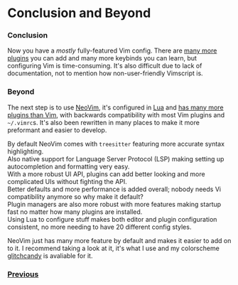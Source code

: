 # Conclusion and Beyond

### Conclusion

Now you have a _mostly_ fully-featured Vim config.
There are [many more plugins](https://vimawesome.com) you can add and many more
keybinds you can learn, but configuring Vim is time-consuming. It's also
difficult due to lack of documentation, not to mention how non-user-friendly
Vimscript is.

### Beyond

The next step is to use [NeoVim](https://neovim.io), it's configured in
[Lua](https://lua.org) and [has many more plugins than Vim](https://neoland.dev),
with backwards compatibility with most Vim plugins and `~/.vimrc`s. It's also
been rewritten in many places to make it more preformant and easier to develop.

By default NeoVim comes with `treesitter` featuring more accurate syntax
highlighting. <br>Also native support for Language Server Protocol (LSP) making
setting up autocompletion and formatting very easy. <br>With a more robust UI API,
plugins can add better looking and more complicated UIs without fighting the
API. <br>Better defaults and more performance is added overall; nobody needs Vi
compatibility anymore so why make it default? <br>Plugin managers are also more
robust with more features making startup fast no matter how many plugins are
installed. <br>Using Lua to configure stuff makes both editor and plugin
configuration consistent, no more needing to have 20 different config styles.

NeoVim just has many more feature by default and makes it easier to add on to
it. I recommend taking a look at it, it's what I use and my colorscheme
[glitchcandy](https://github.com/glitchcandy/) is avaliable for it.

### [Previous](/Tutorial/08_Extra_Configs.md)
